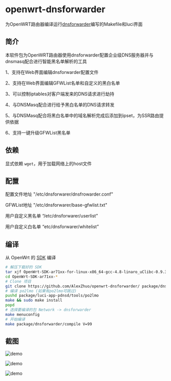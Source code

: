 # openwrt-dnsforwarder
为OpenWRT路由器编译运行[dnsforwarder][A]编写的Makefile和luci界面



简介
---

本软件包为OpenWRT路由器使用dnsforwarder配置企业级DNS服务器并与dnsmasq配合进行智能黑名单解析的工具

1、支持在Web界面编辑dnsforwarder配置文件

2、支持在Web界面编辑GFWList名单和自定义的黑白名单

3、可以控制iptables对客户端发来的DNS请求进行劫持

4、与DNSMasq配合进行给予黑白名单的DNS请求转发

5、与DNSMasq配合将黑白名单中的域名解析完成后添加到ipset，为SSR路由提供依据

6、支持一键升级GFWList黑名单



依赖
---

显式依赖 `wget`，用于加载网络上的host文件


配置
---

配置文件地址 "/etc/dnsforwarer/dnsfrowarder.conf"

GFWList地址 "/etc/dnsforwarer/base-gfwlist.txt"

用户自定义黑名单 “/etc/dnsforwarer/userlist”

用户自定义白名单 “etc/dnsforwarer/whitelist”


编译
---

从 OpenWrt 的 [SDK][openwrt-sdk] 编译
```bash
# 解压下载好的 SDK
tar xjf OpenWrt-SDK-ar71xx-for-linux-x86_64-gcc-4.8-linaro_uClibc-0.9.33.2.tar.bz2
cd OpenWrt-SDK-ar71xx-*
# Clone 项目
git clone https://github.com/AlexZhuo/openwrt-dnsforwarder/ package/dnsforwarder
# 编译 po2lmo (如果有po2lmo可跳过)
pushd package/luci-app-pdnsd/tools/po2lmo
make && sudo make install
popd
# 选择要编译的包 Network -> dnsforwarder
make menuconfig
# 开始编译
make package/dnsforwarder/compile V=99
```

截图
---
![demo](https://github.com/AlexZhuo/openwrt-dnsforwarder/raw/master/screencapture-192-168-167-101-cgi-bin-luci-admin-services-dnsforwarder-1509669292068.png)

![demo](https://github.com/AlexZhuo/openwrt-dnsforwarder/raw/master/screencapture-192-168-167-102-cgi-bin-luci-admin-services-dnsforwarder-gfwlist-1509575828363.png)

![demo](https://github.com/AlexZhuo/openwrt-dnsforwarder/raw/master/screencapture-192-168-167-101-cgi-bin-luci-admin-services-dnsforwarder-log-1509669318124.png)




[A]: https://github.com/holmium/dnsforwarder
[openwrt-sdk]: https://wiki.openwrt.org/doc/howto/obtain.firmware.sdk
